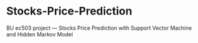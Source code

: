 # Stocks-Price-Prediction
BU ec503 project –– Stocks Price Prediction with Support Vector Machine and Hidden Markov Model
